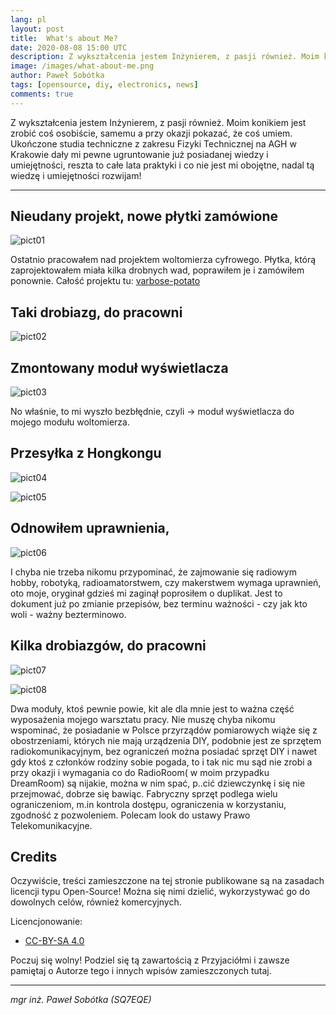 ```yaml
---
lang: pl
layout: post
title:  What's about Me?
date: 2020-08-08 15:00 UTC 
description: Z wykształcenia jestem Inżynierem, z pasji również. Moim konikiem jest zrobić coś osobiście, samemu a przy okazji pokazać, że coś umiem ... 
image: /images/what-about-me.png
author: Paweł Sobótka
tags: [opensource, diy, electronics, news]
comments: true
---
```

Z wykształcenia jestem Inżynierem, z pasji również. Moim konikiem jest zrobić coś osobiście, samemu a przy okazji pokazać, że coś umiem. Ukończone studia techniczne z zakresu Fizyki Technicznej na AGH w Krakowie dały mi pewne ugruntowanie już posiadanej wiedzy i umiejętności, reszta to całe lata praktyki i co nie jest mi obojętne, nadal tą wiedzę i umiejętności rozwijam!

- - - 

## Nieudany projekt, nowe płytki zamówione
![pict01]({{site.url}}{{site.baseurl}}/images/what-about-me/pict01.jpg)

Ostatnio pracowałem nad projektem woltomierza cyfrowego. Płytka, którą zaprojektowałem miała kilka drobnych wad, poprawiłem je i zamówiłem ponownie. Całość projektu tu: [varbose-potato](https://github.com/majsterklepka/varbose-potato "ICL7107 Digital Voltmeter Module")

## Taki drobiazg, do pracowni
![pict02]({{site.url}}{{site.baseurl}}/images/what-about-me/pict02.jpg)

## Zmontowany moduł wyświetlacza
![pict03]({{site.url}}{{site.baseurl}}/images/what-about-me/pict03.jpg)

No właśnie, to mi wyszło bezbłędnie, czyli -> moduł wyświetlacza do mojego modułu woltomierza.


## Przesyłka z Hongkongu
![pict04]({{site.url}}{{site.baseurl}}/images/what-about-me/pict04.jpg)

![pict05]({{site.url}}{{site.baseurl}}/images/what-about-me/pict05.jpg)


## Odnowiłem uprawnienia, 
![pict06]({{site.url}}{{site.baseurl}}/images/what-about-me/pict06.jpg)

I chyba nie trzeba nikomu przypominać, że zajmowanie się radiowym hobby, robotyką, radioamatorstwem, czy makerstwem wymaga uprawnień, oto moje, oryginał gdzieś mi zaginął poprosiłem o duplikat. Jest to dokument już po zmianie przepisów, bez terminu ważności - czy jak kto woli - ważny bezterminowo.

## Kilka drobiazgów, do pracowni
![pict07]({{site.url}}{{site.baseurl}}/images/what-about-me/pict07.jpg)

![pict08]({{site.url}}{{site.baseurl}}/images/what-about-me/pict08.jpg)

Dwa moduły, ktoś pewnie powie, kit ale dla mnie jest to ważna część wyposażenia mojego warsztatu pracy. Nie muszę chyba nikomu wspominać, że posiadanie w Polsce przyrządów pomiarowych wiąże się z obostrzeniami, których nie mają urządzenia DIY, podobnie jest ze sprzętem radiokomunikacyjnym, bez ograniczeń można posiadać sprzęt DIY i nawet gdy ktoś z członków rodziny sobie pogada, to i tak nic mu sąd nie zrobi a przy okazji i wymagania co do RadioRoom( w moim przypadku DreamRoom) są nijakie, można w nim spać, p..cić dziewczynkę i się nie przejmować, dobrze się bawiąc. Fabryczny sprzęt podlega wielu ograniczeniom, m.in kontrola dostępu, ograniczenia w korzystaniu, zgodność z pozwoleniem. Polecam look do ustawy Prawo Telekomunikacyjne.


## Credits

Oczywiście, treści zamieszczone na tej stronie publikowane są na zasadach licencji typu Open-Source! Można się nimi dzielić, wykorzystywać go do dowolnych celów, również komercyjnych.

Licencjonowanie:

- [CC-BY-SA 4.0](https://creativecommons.org/licenses/by-sa/4.0/ "license text")

Poczuj się wolny! Podziel się tą zawartością z Przyjaciółmi i zawsze pamiętaj o Autorze tego i innych wpisów zamieszczonych tutaj.

- - -

_mgr inż. Paweł Sobótka (SQ7EQE)_
